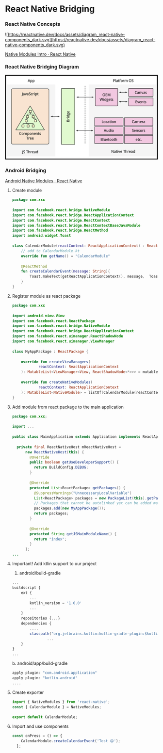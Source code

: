 # React Native Bridging

### React Native Concepts

![https://reactnative.dev/docs/assets/diagram_react-native-components_dark.svg](https://reactnative.dev/docs/assets/diagram_react-native-components_dark.svg)

[Native Modules Intro · React Native](https://reactnative.dev/docs/0.68/native-modules-intro)

### React Native Bridging Diagram

![Untitled](public/Untitled.png)

### Android Bridging

[Android Native Modules · React Native](https://reactnative.dev/docs/0.68/native-modules-android)

1. Create module
    
    ```kotlin
    package com.xxx
    
    import com.facebook.react.bridge.NativeModule
    import com.facebook.react.bridge.ReactApplicationContext
    import com.facebook.react.bridge.ReactContext
    import com.facebook.react.bridge.ReactContextBaseJavaModule
    import com.facebook.react.bridge.ReactMethod
    import android.widget.Toast
    
    class CalendarModule(reactContext: ReactApplicationContext) : ReactContextBaseJavaModule(reactContext) {
        // add to CalendarModule.kt
        override fun getName() = "CalendarModule"
    
        @ReactMethod
        fun createCalendarEvent(message: String){
            Toast.makeText(getReactApplicationContext(), message,  Toast.LENGTH_SHORT).show()
        }
    }
    ```
    
2. Register module as react package
    
    ```kotlin
    package com.xxx
    
    import android.view.View
    import com.facebook.react.ReactPackage
    import com.facebook.react.bridge.NativeModule
    import com.facebook.react.bridge.ReactApplicationContext
    import com.facebook.react.uimanager.ReactShadowNode
    import com.facebook.react.uimanager.ViewManager
    
    class MyAppPackage : ReactPackage {
    
        override fun createViewManagers(
                reactContext: ReactApplicationContext
        ): MutableList<ViewManager<View, ReactShadowNode<*>>> = mutableListOf()
    
        override fun createNativeModules(
                reactContext: ReactApplicationContext
        ): MutableList<NativeModule> = listOf(CalendarModule(reactContext)).toMutableList()
    }
    ```
    
3. Add module from react package to the main application
    
    ```java
    package com.xxx;
    
    import ...
    
    public class MainApplication extends Application implements ReactApplication {
    
      private final ReactNativeHost mReactNativeHost =
          new ReactNativeHost(this) {
            @Override
            public boolean getUseDeveloperSupport() {
              return BuildConfig.DEBUG;
            }
    
            @Override
            protected List<ReactPackage> getPackages() {
              @SuppressWarnings("UnnecessaryLocalVariable")
              List<ReactPackage> packages = new PackageList(this).getPackages();
              // Packages that cannot be autolinked yet can be added manually here, for example:
              packages.add(new MyAppPackage());
              return packages;
            }
    
            @Override
            protected String getJSMainModuleName() {
              return "index";
            }
          };
    ...
    ```
    
4. Important! Add ktlin support to our project
    1. android/build-gradle
    
    ```jsx
    ...
    buildscript {
        ext {
            ...
            kotlin_version = '1.6.0'
            ...
        }
        repositories {...}
        dependencies {
            ....
            classpath("org.jetbrains.kotlin:kotlin-gradle-plugin:$kotlin_version")
    				...
        }
    }
    ...
    ```
    
    b. android/app/build-gradle
    
    ```jsx
    apply plugin: "com.android.application"
    apply plugin: "kotlin-android"
    ....
    ```
    
5. Create exporter
    
    ```jsx
    import { NativeModules } from 'react-native';
    const { CalendarModule } = NativeModules;
    
    export default CalendarModule;
    ```
    
6. Import and use components
    
    ```jsx
    const onPress = () => {
        CalendarModule.createCalendarEvent('Test 😃');
      };
    ```
    
